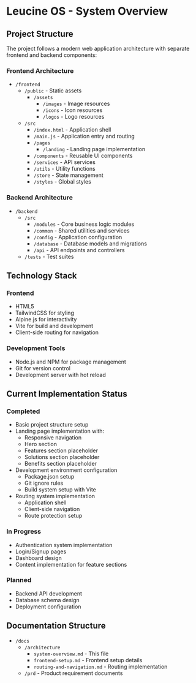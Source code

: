 # Leucine OS - System Overview

## Project Structure

The project follows a modern web application architecture with separate frontend and backend components:

### Frontend Architecture
- `/frontend`
  - `/public` - Static assets
    - `/assets`
      - `/images` - Image resources
      - `/icons` - Icon resources
      - `/logos` - Logo resources
  - `/src`
    - `/index.html` - Application shell
    - `/main.js` - Application entry and routing
    - `/pages`
      - `/landing` - Landing page implementation
    - `/components` - Reusable UI components
    - `/services` - API services
    - `/utils` - Utility functions
    - `/store` - State management
    - `/styles` - Global styles

### Backend Architecture
- `/backend`
  - `/src`
    - `/modules` - Core business logic modules
    - `/common` - Shared utilities and services
    - `/config` - Application configuration
    - `/database` - Database models and migrations
    - `/api` - API endpoints and controllers
  - `/tests` - Test suites

## Technology Stack

### Frontend
- HTML5
- TailwindCSS for styling
- Alpine.js for interactivity
- Vite for build and development
- Client-side routing for navigation

### Development Tools
- Node.js and NPM for package management
- Git for version control
- Development server with hot reload

## Current Implementation Status

### Completed
- Basic project structure setup
- Landing page implementation with:
  - Responsive navigation
  - Hero section
  - Features section placeholder
  - Solutions section placeholder
  - Benefits section placeholder
- Development environment configuration
  - Package.json setup
  - Git ignore rules
  - Build system setup with Vite
- Routing system implementation
  - Application shell
  - Client-side navigation
  - Route protection setup

### In Progress
- Authentication system implementation
- Login/Signup pages
- Dashboard design
- Content implementation for feature sections

### Planned
- Backend API development
- Database schema design
- Deployment configuration

## Documentation Structure
- `/docs`
  - `/architecture`
    - `system-overview.md` - This file
    - `frontend-setup.md` - Frontend setup details
    - `routing-and-navigation.md` - Routing implementation
  - `/prd` - Product requirement documents
